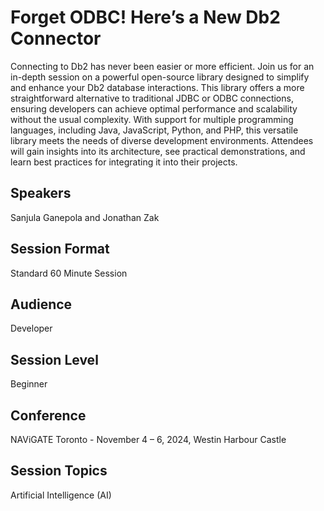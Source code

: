 # Forget ODBC! Here’s a New Db2 Connector

Connecting to Db2 has never been easier or more efficient. Join us for an in-depth session on a powerful open-source library designed to simplify and enhance your Db2 database interactions. This library offers a more straightforward alternative to traditional JDBC or ODBC connections, ensuring developers can achieve optimal performance and scalability without the usual complexity. With support for multiple programming languages, including Java, JavaScript, Python, and PHP, this versatile library meets the needs of diverse development environments. Attendees will gain insights into its architecture, see practical demonstrations, and learn best practices for integrating it into their projects.

## Speakers
Sanjula Ganepola and Jonathan Zak

## Session Format
Standard 60 Minute Session

## Audience
Developer

## Session Level
Beginner
 
## Conference
NAViGATE Toronto - November 4 – 6, 2024, Westin Harbour Castle

## Session Topics
Artificial Intelligence (AI)
